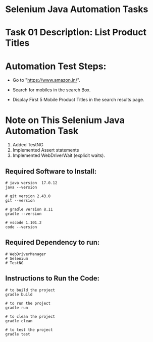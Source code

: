 # Selenium Java Automation Tasks

# Task 01 Description:  List Product Titles

# Automation Test Steps:
- Go to "https://www.amazon.in/".

- Search for mobiles in the search Box.

- Display First 5 Mobile Product Titles in the search results page.

# Note on This Selenium Java Automation Task
1. Added TestNG
2. Implemented Assert statements
3. Implemented WebDriverWait (explicit waits).

## Required Software to Install:
```
# java version  17.0.12
java --version
```
```
# git version 2.43.0
git --version
```
```
# gradle version 8.11
gradle --version
```
```
# vscode 1.101.2
code --version
```
## Required Dependency to run:
```
# WebDriverManager
# Selenium
# TestNG
```
## Instructions to Run the Code:
```
# to build the project
gradle build
```
```
# to run the project
gradle run
```
```
# to clean the project
gradle clean
```
```
# to test the project
gradle test
```